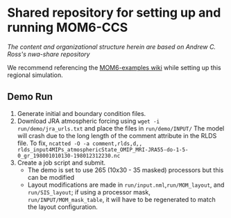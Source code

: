 # Shared repository for setting up and running MOM6-CCS

*The content and organizational structure herein are based on Andrew C. Ross's nwa-share repository*

We recommend referencing the [MOM6-examples wiki](https://github.com/NOAA-GFDL/MOM6-examples/wiki) while setting up this regional simulation. 

## Demo Run

1. Generate initial and boundary condition files. 
2. Download JRA atmospheric forcing using ```wget -i run/demo/jra_urls.txt``` and place the files in ```run/demo/INPUT/```
The model will crash due to the long length of the comment attribute in the RLDS file. To fix, ```ncatted -O -a comment,rlds,d,, rlds_input4MIPs_atmosphericState_OMIP_MRI-JRA55-do-1-5-0_gr_198001010130-198012312230.nc```
3. Create a job script and submit.
   - The demo is set to use 265 (10x30 - 35 masked) processors but this can be modified
   - Layout modifications are made in ```run/input.nml```,```run/MOM_layout```, and ```run/SIS_layout```; if using a processor mask, ```run/INPUT/MOM_mask_table```, it will have to be regenerated to match the layout configuration.
 

